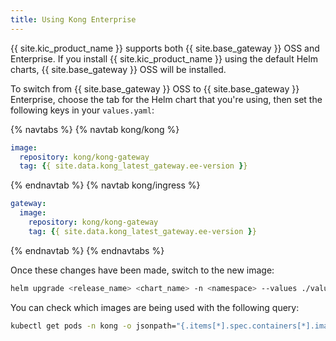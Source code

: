 ```yaml
---
title: Using Kong Enterprise
---
```


{{ site.kic_product_name }} supports both {{ site.base_gateway }} OSS and Enterprise. If you install {{ site.kic_product_name }} using the default Helm charts, {{ site.base_gateway }} OSS will be installed.

To switch from {{ site.base_gateway }} OSS to {{ site.base_gateway }} Enterprise, choose the tab for the Helm chart that you're using, then set the following keys in your `values.yaml`:

{% navtabs %}
{% navtab kong/kong %}
```yaml
image:
  repository: kong/kong-gateway
  tag: {{ site.data.kong_latest_gateway.ee-version }}
```
{% endnavtab %}
{% navtab kong/ingress %}
```yaml
gateway:
  image:
    repository: kong/kong-gateway
    tag: {{ site.data.kong_latest_gateway.ee-version }}
```
{% endnavtab %}
{% endnavtabs %}

Once these changes have been made, switch to the new image:

```sh
helm upgrade <release_name> <chart_name> -n <namespace> --values ./values.yaml
```

You can check which images are being used with the following query:

```bash
kubectl get pods -n kong -o jsonpath="{.items[*].spec.containers[*].image}"
```
